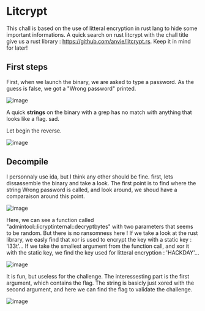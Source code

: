 # Litcrypt
This chall is based on the use of litteral encryption in rust lang to hide some important informations. A quick search on rust litcrypt with the chall title give us a rust library : https://github.com/anvie/litcrypt.rs. Keep it in mind for later!

## First steps
First, when we launch the binary, we are asked to type a password. As the guess is false, we got a "Wrong password" printed. 

![image](https://github.com/ChallengeHackDay/2024-qualif/assets/40593456/db68f9f9-6423-4e1d-b3c5-8cabe9cf2a6b)


A quick **strings** on the binary with a grep has no match with anything that looks like a flag. sad. 

Let begin the reverse. 

![image](https://github.com/ChallengeHackDay/2024-qualif/assets/40593456/ed8f6631-ea8b-4228-b615-c9667310a348)


## Decompile 
I personnaly use ida, but I think any other should be fine. first, lets dissassemble the binary and take a look. The first point is to find where the string Wrong password is called, and look around, we shoud have a comparaison around this point. 

![image](https://github.com/ChallengeHackDay/2024-qualif/assets/40593456/f09a5c01-e2dd-4903-867c-924eebf66bf1)


Here, we can see a function called "admintool::licryptinternal::decryptbytes" with two parameters that seems to be random. But there is no ransomness here ! If we take a look at the rust library, we easly find that xor is used to encrypt the key with a static key : 'l33t'... If we take the smallest argument from the function call, and xor it with the static key, we find the key used for litteral encryption : 'HACKDAY'...

![image](https://github.com/ChallengeHackDay/2024-qualif/assets/40593456/f0ddcab0-2749-4a7f-8c41-4611f86b2f17)

It is fun, but useless for the challenge. The interessesting part is the first argument, which contains the flag. The string is basicly just xored with the second argument, and here we can find the flag to validate the challenge. 

![image](https://github.com/ChallengeHackDay/2024-qualif/assets/40593456/39024aa4-8395-4bc9-9103-3fb1481a7d7a)
